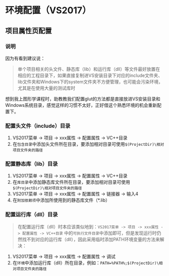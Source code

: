 # 环境配置（VS2017）

## 项目属性页配置

### 说明

因为有看到建议说：

> 单个项目相关的头文件、静态库（lib）和运行库（dll）等文件最好放置在相应的工程目录下，如果直接复制进VS安装目录下对应的include文件夹、lib文件夹和Windows下的system文件夹不方便管理，也可能会污染环境，尤其是在使用大量的测试库时

想到我上图形学课程时，助教教我们配置glut的方法都是直接放进VS安装目录和Windows系统目录，感觉这样的习惯不太好，正好借这个熟悉环境的机会重新配置下。

### 配置头文件（include）目录

1. VS2017菜单 -> 项目 -> xxx属性 -> 配置属性 -> VC++目录
2. 在```包含目录```中添加头文件所在目录，要添加相对目录可使用```$(ProjectDir)\相对项目文件夹的路径```

### 配置静态库（lib）目录

1. VS2017菜单 -> 项目 -> xxx属性 -> 配置属性 -> VC++目录
2. 在```库目录```中添加静态库文件所在目录，要添加相对目录可使用```$(ProjectDir)\相对项目文件夹的路径```
3. VS2017菜单 -> 项目 -> xxx属性 -> 配置属性 -> 链接器 -> 输入4
4. 在```附加依赖项```中添加所使用到的静态库文件（\*.lib）

### 配置运行库（dll）目录

> 在配置运行库（dll）时本应该类似地到：```VS2017菜单 -> 项目 -> xxx属性 -> 配置属性 -> VC++目录``` 中的```可执行文件目录```中添加即可，但是发现运行时仍然找不到对应的运行库（dll），因此采用临时添加PATH环境变量的方法来解决：

1. VS2017菜单 -> 项目 -> xxx属性 -> 配置属性 -> 调试
2. 在```环境```中添加运行库（dll）所在目录，例如：```PATH=%PATH%;$(ProjectDir)\相对项目文件夹的路径```


